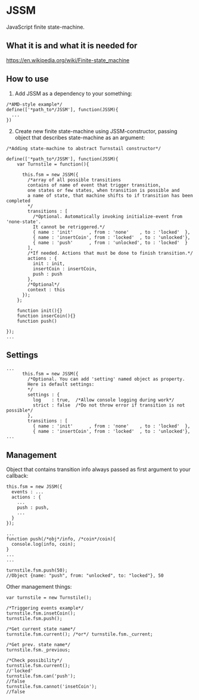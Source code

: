 # JSSM
JavaScript finite state-machine.

## What it is and what it is needed for
https://en.wikipedia.org/wiki/Finite-state_machine

## How to use 

1. Add JSSM as a dependency to your something:

```
/*AMD-style example*/
define(['*path_to*/JSSM'], function(JSSM){
  ...
})
```

2. Create new finite state-machine using JSSM-constructor, passing object that describes state-machine as an argument:

```
/*Adding state-machine to abstract Turnstail constructor*/

define(['*path_to*/JSSM'], function(JSSM){
    var Turnstile = function(){
    
      this.fsm = new JSSM({
        /*array of all possible transitions
        contains of name of event that trigger transition,
        one states or few states, when transition is possible and
        a name of state, that machine shifts to if transition has been completed
        */
        transitions : [
          /*Optional. Automatically invoking initialize-event from 'none-state'.
          It cannot be retriggered.*/
          { name : 'init'      , from : 'none'    , to : 'locked'  },
          { name : 'insertCoin', from : 'locked'  , to : 'unlocked'},
          { name : 'push'      , from : 'unlocked', to : 'locked'  }
        ],
        /*If needed. Actions that must be done to finish transition.*/
        actions : {
          init : init,
          insertCoin : insertCoin,
          push : push
        },
        /*Optional*/
        context : this
      });
    };
    
    function init(){}
    function inserCoin(){}
    function push()
    
});
...
```

## Settings
```
...
      this.fsm = new JSSM({
        /*Optional. You can add 'setting' named object as property.
        Here is default settings:
        */
        settings : {
          log    : true,  /*Allow console logging during work*/
          strict : false  /*Do not throw error if transition is not possible*/
        },
        transitions : [
          { name : 'init'      , from : 'none'    , to : 'locked'  },
          { name : 'insertCoin', from : 'locked'  , to : 'unlocked'},
...   
```
## Management
Object that contains transition info always passed as first argument to your callback:

```
this.fsm = new JSSM({
  events : ...
  actions : {
    ...
    push : push,
    ...
  }
});

...
function push(/*obj*/info, /*coin*/coin){
  console.log(info, coin);
}
...
...

turnstile.fsm.push(50);
//Object {name: "push", from: "unlocked", to: "locked"}, 50

```
Other management things:
```
var turnstile = new Turnstile();

/*Triggering events example*/
turnstile.fsm.insetCoin();
turnstile.fsm.push();

/*Get current state name*/
turnstile.fsm.current(); /*or*/ turnstile.fsm._current;

/*Get prev. state name*/
turnstile.fsm._previous;

/*Check possibility*/
turnstile.fsm.current();
//'locked'
turnstile.fsm.can('push');
//false
turnstile.fsm.cannot('insetCoin');
//false
```
